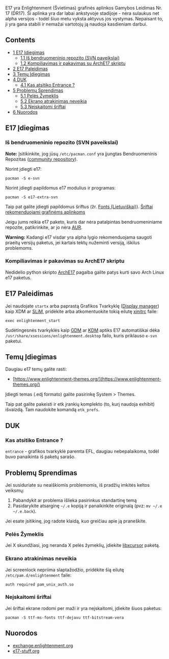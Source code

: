 E17 yra Enlightenment (Švietimas) grafinės aplinkos Gamybos Leidimas Nr. 17 (DR17). Ši aplinka yra dar labai ankstyvoje stadijoje - nėra sulaukus net alpha versijos - todėl šiuo metu vyksta aktyvus jos vystymas. Nepaisant to, ji yra gana stabili ir nemažai vartotojų ją naudoja kasdieniam darbui.

## Contents

*   [1 E17 Įdiegimas](#E17_.C4.AEdiegimas)
    *   [1.1 Iš bendruomeninio repozito (SVN paveikslai)](#I.C5.A1_bendruomeninio_repozito_.28SVN_paveikslai.29)
    *   [1.2 Kompiliavimas ir pakavimas su ArchE17 skriptu](#Kompiliavimas_ir_pakavimas_su_ArchE17_skriptu)
*   [2 E17 Paleidimas](#E17_Paleidimas)
*   [3 Temų Įdiegimas](#Tem.C5.B3_.C4.AEdiegimas)
*   [4 DUK](#DUK)
    *   [4.1 Kas atsitiko Entrance ?](#Kas_atsitiko_Entrance_.3F)
*   [5 Problemų Sprendimas](#Problem.C5.B3_Sprendimas)
    *   [5.1 Pelės Žymeklis](#Pel.C4.97s_.C5.BDymeklis)
    *   [5.2 Ekrano atrakinimas neveikia](#Ekrano_atrakinimas_neveikia)
    *   [5.3 Neįskaitomi šriftai](#Ne.C4.AFskaitomi_.C5.A1riftai)
*   [6 Nuorodos](#Nuorodos)

## E17 Įdiegimas

### Iš bendruomeninio repozito (SVN paveikslai)

**Note:** Įsitikinkite, jog jūsų `/etc/pacman.conf` yra įjungtas Bendruomeninis Repozitas ([community repository](/index.php/Community_repository "Community repository")).

Norint įdiegti e17:

```
pacman -S e-svn

```

Norint įdiegti papildomus e17 modulius ir programas:

```
pacman -S e17-extra-svn

```

Taip pat galite įdiegti papildomus šriftus (žr. [Fonts (Lietuviškai)](/index.php?title=Fonts_(Lietuvi%C5%A1kai)&action=edit&redlink=1 "Fonts (Lietuviškai) (page does not exist)")). [Šriftai rekomenduojami grafinėms aplinkoms](/index.php?title=Fonts_(Lietuvi%C5%A1kai)&action=edit&redlink=1 "Fonts (Lietuviškai) (page does not exist)")

Jeigu jums reikia e17 paketo, kuris dar nėra patalpintas bendruomeniniame repozite, patikrinkite, ar jo nėra [AUR](/index.php/AUR "AUR").

**Warning:** Kadangi e17 visdar yra alpha lygio rekomenduojama saugoti praeitų versijų paketus, jei kartais tektų nužeminti versiją, iškilus problemoms.

### Kompiliavimas ir pakavimas su ArchE17 skriptu

Nedidelio python skripto [ArchE17](https://dev.archlinux.org/~ronald/e17.html) pagalba galite patys kurti savo Arch Linux e17 paketus.

## E17 Paleidimas

Jei naudojate `startx` arba paprastą Grafikos Tvarkyklę ([Display manager](/index.php/Display_manager "Display manager")) kaip XDM ar [SLiM](/index.php/SLiM "SLiM"), pridėkite arba atkomentuokite tokią eilutę [xinitrc](/index.php/Xinitrc "Xinitrc") faile:

```
exec enlightenment_start

```

Sudėtingesnės tvarkyklės kaip [GDM](/index.php/GDM "GDM") ar [KDM](/index.php/KDM "KDM") aptiks E17 automatiškai dėka `/usr/share/xsessions/enlightenment.desktop` failo, kuris priklauso `e-svn` paketui.

## Temų Įdiegimas

Daugiau e17 temų galite rasti:

*   [https://www.enlightenment-themes.org/](https://www.enlightenment-themes.org/)

Įdiegti temas (.edj formato) galite pasirinkę System > Themes.

Taip pat galite pakeisti ir etk įrankių komplekto (to, kurį naudoja exhibit) išvaizdą. Tam naudokite komandą `etk_prefs`.

## DUK

### Kas atsitiko Entrance ?

`entrance` - grafikos tvarkyklė paremta EFL, daugiau nebepalaikoma, todėl buvo panaikinta iš paketų sarašo.

## Problemų Sprendimas

Jei susiduriate su neaiškiomis problemomis, iš pradžių imkitės keltos veiksmų:

1.  Pabandykit ar problema išlieka pasirinkus standartinę temą
2.  Pasidarykite atsarginę `~/.e` kopiją ir panaikinkite originalą (pvz: `mv ~/.e ~/.e.back`).

Jei esate įsitikinę, jog radote klaidą, kuo greičiau apie ją praneškite.

### Pelės Žymeklis

Jei X skundžiasi, jog neranda X pelės žymeklių, įdiekite [libxcursor](https://www.archlinux.org/packages/?name=libxcursor) paketą.

### Ekrano atrakinimas neveikia

Jei screenlock nepriima slaptažodžio, pridėkite šią eilutę `/etc/pam.d/enlightenment` faile:

```
auth required pam_unix_auth.so

```

### Neįskaitomi šriftai

Jei šriftai ekrane rodomi per maži ir yra neįskaitomi, įdiekite šiuos paketus:

```
pacman -S ttf-ms-fonts ttf-dejavu ttf-bitstream-vera

```

## Nuorodos

*   [exchange.enlightenment.org](http://exchange.enlightenment.org/)
*   [e17-stuff.org](http://e17-stuff.org/)